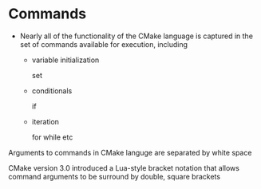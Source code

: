 # Commands 

- Nearly all of the functionality of the CMake language is captured in the set of commands
available for execution, including 

    * variable initialization 

        set

    * conditionals

        if

    * iteration

        for
        while
        etc


Arguments to commands in CMake languge are separated by white space


CMake version 3.0 introduced a Lua-style bracket notation that allows command 
arguments to be surround by double, square brackets


